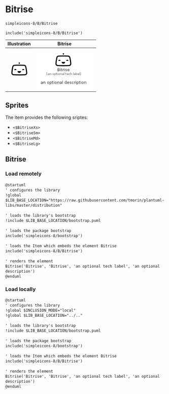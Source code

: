 # Bitrise


```text
simpleicons-8/B/Bitrise
```

```text
include('simpleicons-8/B/Bitrise')
```



| Illustration | Bitrise |
| :---: | :---: |
| ![illustration for Illustration](../../simpleicons-8/B/Bitrise.png) | ![illustration for Bitrise](../../simpleicons-8/B/Bitrise.Local.png) |



## Sprites
The item provides the following sriptes:

- `<$BitriseXs>`
- `<$BitriseSm>`
- `<$BitriseMd>`
- `<$BitriseLg>`





## Bitrise

### Load remotely
```plantuml
@startuml
' configures the library
!global $LIB_BASE_LOCATION="https://raw.githubusercontent.com/tmorin/plantuml-libs/master/distribution"

' loads the library's bootstrap
!include $LIB_BASE_LOCATION/bootstrap.puml

' loads the package bootstrap
include('simpleicons-8/bootstrap')

' loads the Item which embeds the element Bitrise
include('simpleicons-8/B/Bitrise')

' renders the element
Bitrise('Bitrise', 'Bitrise', 'an optional tech label', 'an optional description')
@enduml
```

### Load locally
```plantuml
@startuml
' configures the library
!global $INCLUSION_MODE="local"
!global $LIB_BASE_LOCATION="../.."

' loads the library's bootstrap
!include $LIB_BASE_LOCATION/bootstrap.puml

' loads the package bootstrap
include('simpleicons-8/bootstrap')

' loads the Item which embeds the element Bitrise
include('simpleicons-8/B/Bitrise')

' renders the element
Bitrise('Bitrise', 'Bitrise', 'an optional tech label', 'an optional description')
@enduml
```

